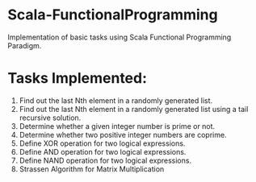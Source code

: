 # Scala-FunctionalProgramming
Implementation of basic tasks using Scala Functional Programming Paradigm.

# Tasks Implemented:
  1. Find out the last Nth element in a randomly generated list.
  2. Find out the last Nth element in a randomly generated list using a tail recursive solution. 
  3. Determine whether a given integer number is prime or not.
  4. Determine whether two positive integer numbers are coprime. 
  5. Define XOR operation for two logical expressions.
  6. Define AND operation for two logical expressions.
  7. Define NAND operation for two logical expressions.
  8. Strassen Algorithm for Matrix Multiplication
